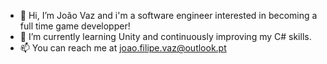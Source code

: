 - 👋 Hi, I’m João Vaz and i'm a software engineer interested in becoming a full time game developper!
- 🌱 I’m currently learning Unity and continuously improving my C# skills.
- 📫 You can reach me at joao.filipe.vaz@outlook.pt

<!---
JoaoVaz21/JoaoVaz21 is a ✨ special ✨ repository because its `README.md` (this file) appears on your GitHub profile.
You can click the Preview link to take a look at your changes.
--->
